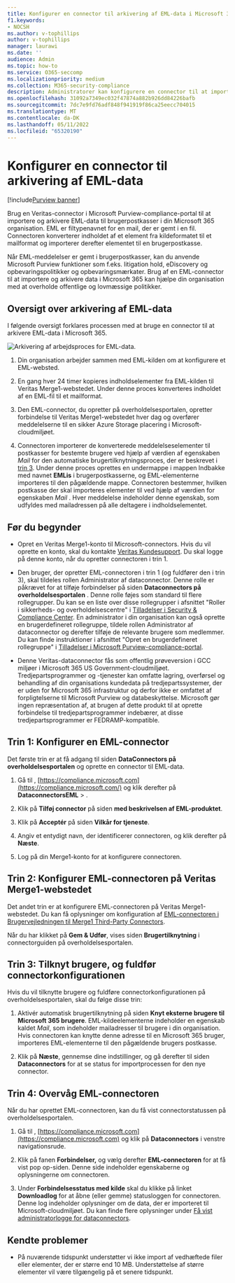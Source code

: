 ```yaml
---
title: Konfigurer en connector til arkivering af EML-data i Microsoft 365
f1.keywords:
- NOCSH
ms.author: v-tophillips
author: v-tophillips
manager: laurawi
ms.date: ''
audience: Admin
ms.topic: how-to
ms.service: O365-seccomp
ms.localizationpriority: medium
ms.collection: M365-security-compliance
description: Administratorer kan konfigurere en connector til at importere og arkivere EML-data fra Veritas i Microsoft 365. Med denne connector kan du arkivere data fra datakilder fra tredjepart i Microsoft 365. Når du har arkiveret disse data, kan du bruge funktioner til overholdelse af angivne standarder, f.eks. juridisk bevarelse, indholdssøgning og opbevaringspolitikker til at administrere tredjepartsdata.
ms.openlocfilehash: 31092a7349ec032f47874a882b926dd84226bafb
ms.sourcegitcommit: 7dc7e9fd76adf848f941919f86ca25eecc704015
ms.translationtype: MT
ms.contentlocale: da-DK
ms.lasthandoff: 05/11/2022
ms.locfileid: "65320190"
---
```

# <a name="set-up-a-connector-to-archive-eml-data"></a>Konfigurer en connector til arkivering af EML-data

[!include[Purview banner](../includes/purview-rebrand-banner.md)]

Brug en Veritas-connector i Microsoft Purview-compliance-portal til at importere og arkivere EML-data til brugerpostkasser i din Microsoft 365 organisation. EML er filtypenavnet for en mail, der er gemt i en fil. Connectoren konverterer indholdet af et element fra kildeformatet til et mailformat og importerer derefter elementet til en brugerpostkasse.

Når EML-meddelelser er gemt i brugerpostkasser, kan du anvende Microsoft Purview funktioner som f.eks. litigation hold, eDiscovery og opbevaringspolitikker og opbevaringsmærkater. Brug af en EML-connector til at importere og arkivere data i Microsoft 365 kan hjælpe din organisation med at overholde offentlige og lovmæssige politikker.

## <a name="overview-of-archiving-eml-data"></a>Oversigt over arkivering af EML-data

I følgende oversigt forklares processen med at bruge en connector til at arkivere EML-data i Microsoft 365.

![Arkivering af arbejdsproces for EML-data.](../media/EMLConnectorWorkflow.png)

1. Din organisation arbejder sammen med EML-kilden om at konfigurere et EML-websted.

2. En gang hver 24 timer kopieres indholdselementer fra EML-kilden til Veritas Merge1-webstedet. Under denne proces konverteres indholdet af en EML-fil til et mailformat.

3. Den EML-connector, du opretter på overholdelsesportalen, opretter forbindelse til Veritas Merge1-webstedet hver dag og overfører meddelelserne til en sikker Azure Storage placering i Microsoft-cloudmiljøet.

4. Connectoren importerer de konverterede meddelelseselementer til postkasser for bestemte brugere ved hjælp af værdien af egenskaben *Mail* for den automatiske brugertilknytningsproces, der er beskrevet i [trin 3](#step-3-map-users-and-complete-the-connector-setup). Under denne proces oprettes en undermappe i mappen Indbakke med navnet **EMLis** i brugerpostkasserne, og EML-elementerne importeres til den pågældende mappe. Connectoren bestemmer, hvilken postkasse der skal importeres elementer til ved hjælp af værdien for egenskaben *Mail* . Hver meddelelse indeholder denne egenskab, som udfyldes med mailadressen på alle deltagere i indholdselementet.

## <a name="before-you-begin"></a>Før du begynder

- Opret en Veritas Merge1-konto til Microsoft-connectors. Hvis du vil oprette en konto, skal du kontakte [Veritas Kundesupport](https://globanet.com/ms-connectors-contact). Du skal logge på denne konto, når du opretter connectoren i trin 1.

- Den bruger, der opretter EML-connectoren i trin 1 (og fuldfører den i trin 3), skal tildeles rollen Administrator af dataconnector. Denne rolle er påkrævet for at tilføje forbindelser på siden **Dataconnectors på overholdelsesportalen** . Denne rolle føjes som standard til flere rollegrupper. Du kan se en liste over disse rollegrupper i afsnittet "Roller i sikkerheds- og overholdelsescentre" i [Tilladelser i Security & Compliance Center](../security/office-365-security/permissions-in-the-security-and-compliance-center.md#roles-in-the-security--compliance-center). En administrator i din organisation kan også oprette en brugerdefineret rollegruppe, tildele rollen Administrator af dataconnector og derefter tilføje de relevante brugere som medlemmer. Du kan finde instruktioner i afsnittet "Opret en brugerdefineret rollegruppe" i [Tilladelser i Microsoft Purview-compliance-portal](microsoft-365-compliance-center-permissions.md#create-a-custom-role-group).

- Denne Veritas-dataconnector fås som offentlig prøveversion i GCC miljøer i Microsoft 365 US Government-cloudmiljøet. Tredjepartsprogrammer og -tjenester kan omfatte lagring, overførsel og behandling af din organisations kundedata på tredjepartssystemer, der er uden for Microsoft 365 infrastruktur og derfor ikke er omfattet af forpligtelserne til Microsoft Purview og databeskyttelse. Microsoft gør ingen repræsentation af, at brugen af dette produkt til at oprette forbindelse til tredjepartsprogrammer indebærer, at disse tredjepartsprogrammer er FEDRAMP-kompatible.

## <a name="step-1-set-up-an-eml-connector"></a>Trin 1: Konfigurer en EML-connector

Det første trin er at få adgang til siden **DataConnectors på overholdelsesportalen** og oprette en connector til EML-data.

1. Gå til , [https://compliance.microsoft.com](https://compliance.microsoft.com/) og klik derefter på **DataconnectorsEML** > .

2. Klik på **Tilføj connector** på siden **med beskrivelsen af EML-produktet**.

3. Klik på **Acceptér** på siden **Vilkår for tjeneste**.

4. Angiv et entydigt navn, der identificerer connectoren, og klik derefter på **Næste**.

5. Log på din Merge1-konto for at konfigurere connectoren.

## <a name="step-2-configure-the-eml-connector-on-the-veritas-merge1-site"></a>Trin 2: Konfigurer EML-connectoren på Veritas Merge1-webstedet

Det andet trin er at konfigurere EML-connectoren på Veritas Merge1-webstedet. Du kan få oplysninger om konfiguration af [EML-connectoren i Brugervejledningen til Merge1 Third-Party Connectors](https://docs.ms.merge1.globanetportal.com/Merge1%20Third-Party%20Connectors%20EML%20User%20Guide%20.pdf).

Når du har klikket på **Gem & Udfør**, vises siden **Brugertilknytning** i connectorguiden på overholdelsesportalen.

## <a name="step-3-map-users-and-complete-the-connector-setup"></a>Trin 3: Tilknyt brugere, og fuldfør connectorkonfigurationen

Hvis du vil tilknytte brugere og fuldføre connectorkonfigurationen på overholdelsesportalen, skal du følge disse trin:

1. Aktivér automatisk brugertilknytning på siden **Knyt eksterne brugere til Microsoft 365 brugere**. EML-kildeelementerne indeholder en egenskab kaldet *Mail*, som indeholder mailadresser til brugere i din organisation. Hvis connectoren kan knytte denne adresse til en Microsoft 365 bruger, importeres EML-elementerne til den pågældende brugers postkasse.

2. Klik på **Næste**, gennemse dine indstillinger, og gå derefter til siden **Dataconnectors** for at se status for importprocessen for den nye connector.

## <a name="step-4-monitor-the-eml-connector"></a>Trin 4: Overvåg EML-connectoren

Når du har oprettet EML-connectoren, kan du få vist connectorstatussen på overholdelsesportalen.

1. Gå til , [https://compliance.microsoft.com](https://compliance.microsoft.com) og klik på **Dataconnectors** i venstre navigationsrude.

2. Klik på fanen **Forbindelser,** og vælg derefter **EML-connectoren** for at få vist pop op-siden. Denne side indeholder egenskaberne og oplysningerne om connectoren.

3. Under **Forbindelsesstatus med kilde** skal du klikke på linket **Downloadlog** for at åbne (eller gemme) statusloggen for connectoren. Denne log indeholder oplysninger om de data, der er importeret til Microsoft-cloudmiljøet. Du kan finde flere oplysninger under [Få vist administratorlogge for dataconnectors](data-connector-admin-logs.md).

## <a name="known-issues"></a>Kendte problemer

- På nuværende tidspunkt understøtter vi ikke import af vedhæftede filer eller elementer, der er større end 10 MB. Understøttelse af større elementer vil være tilgængelig på et senere tidspunkt.